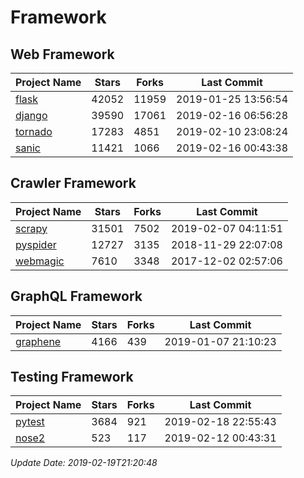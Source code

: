 # Framework

## Web Framework

| Project Name | Stars | Forks | Last Commit |
| ------------ | ----- | ----- | ----------- |
| [flask](https://github.com/pallets/flask) | 42052 | 11959 | 2019-01-25 13:56:54 |
| [django](https://github.com/django/django) | 39590 | 17061 | 2019-02-16 06:56:28 |
| [tornado](https://github.com/tornadoweb/tornado) | 17283 | 4851 | 2019-02-10 23:08:24 |
| [sanic](https://github.com/huge-success/sanic) | 11421 | 1066 | 2019-02-16 00:43:38 |

## Crawler Framework

| Project Name | Stars | Forks | Last Commit |
| ------------ | ----- | ----- | ----------- |
| [scrapy](https://github.com/scrapy/scrapy) | 31501 | 7502 | 2019-02-07 04:11:51 |
| [pyspider](https://github.com/binux/pyspider) | 12727 | 3135 | 2018-11-29 22:07:08 |
| [webmagic](https://github.com/code4craft/webmagic) | 7610 | 3348 | 2017-12-02 02:57:06 |

## GraphQL Framework

| Project Name | Stars | Forks | Last Commit |
| ------------ | ----- | ----- | ----------- |
| [graphene](https://github.com/graphql-python/graphene) | 4166 | 439 | 2019-01-07 21:10:23 |

## Testing Framework

| Project Name | Stars | Forks | Last Commit |
| ------------ | ----- | ----- | ----------- |
| [pytest](https://github.com/pytest-dev/pytest) | 3684 | 921 | 2019-02-18 22:55:43 |
| [nose2](https://github.com/nose-devs/nose2) | 523 | 117 | 2019-02-12 00:43:31 |

*Update Date: 2019-02-19T21:20:48*